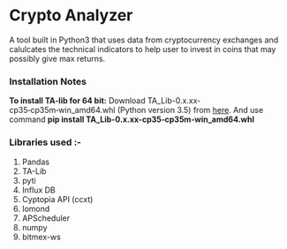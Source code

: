 # Crypto Analyzer

A tool built in Python3 that uses data from cryptocurrency exchanges and calulcates the technical indicators to help user to invest in coins that may possibly give max returns.

### Installation Notes 

**To install TA-lib for 64 bit:**
Download TA_Lib-0.x.xx-cp35‑cp35m‑win_amd64.whl (Python version 3.5) from [here](http://www.lfd.uci.edu/~gohlke/pythonlibs/#ta-lib).
And use command **pip install TA_Lib-0.x.xx-cp35‑cp35m‑win_amd64.whl**

### Libraries used :-
1. Pandas
2. TA-Lib
3. pyti
4. Influx DB
5. Cyptopia API (ccxt)
6. lomond
7. APScheduler
8. numpy
9. bitmex-ws
